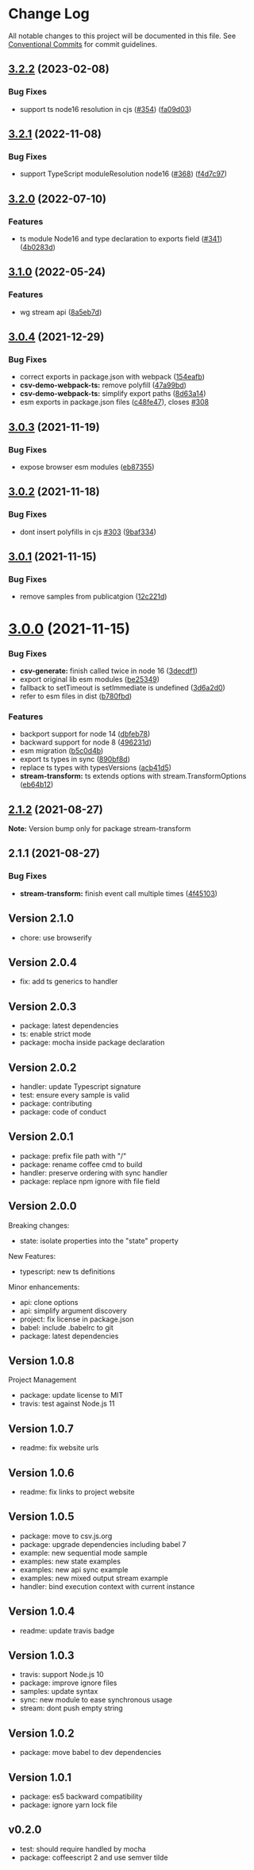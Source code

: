 # Change Log

All notable changes to this project will be documented in this file.
See [Conventional Commits](https://conventionalcommits.org) for commit guidelines.

## [3.2.2](https://github.com/adaltas/node-csv/compare/stream-transform@3.2.1...stream-transform@3.2.2) (2023-02-08)


### Bug Fixes

* support ts node16 resolution in cjs ([#354](https://github.com/adaltas/node-csv/issues/354)) ([fa09d03](https://github.com/adaltas/node-csv/commit/fa09d03aaf0008b2790656871ca6b2c4be12d14c))



## [3.2.1](https://github.com/adaltas/node-csv/compare/stream-transform@3.2.0...stream-transform@3.2.1) (2022-11-08)


### Bug Fixes

* support TypeScript moduleResolution node16 ([#368](https://github.com/adaltas/node-csv/issues/368)) ([f4d7c97](https://github.com/adaltas/node-csv/commit/f4d7c97f39fb73e9d248eee21e61e7dc48015c78))



## [3.2.0](https://github.com/adaltas/node-csv/compare/stream-transform@3.1.0...stream-transform@3.2.0) (2022-07-10)


### Features

* ts module Node16 and type declaration to exports field ([#341](https://github.com/adaltas/node-csv/issues/341)) ([4b0283d](https://github.com/adaltas/node-csv/commit/4b0283d17b7fa46daa1f87380759ba72c71ec79b))



## [3.1.0](https://github.com/adaltas/node-csv/compare/stream-transform@3.0.4...stream-transform@3.1.0) (2022-05-24)


### Features

* wg stream api ([8a5eb7d](https://github.com/adaltas/node-csv/commit/8a5eb7dfd31b22217db4fbbc832d707221850785))



## [3.0.4](https://github.com/adaltas/node-csv/compare/stream-transform@3.0.3...stream-transform@3.0.4) (2021-12-29)


### Bug Fixes

* correct exports in package.json with webpack ([154eafb](https://github.com/adaltas/node-csv/commit/154eafbac866eb4499a0d392f8dcd057695c2586))
* **csv-demo-webpack-ts:** remove polyfill ([47a99bd](https://github.com/adaltas/node-csv/commit/47a99bd944d1d943e6374227dbc4e20aaa2c8c7f))
* **csv-demo-webpack-ts:** simplify export paths ([8d63a14](https://github.com/adaltas/node-csv/commit/8d63a14313bb6b26f13fafb740cc686f1dfaa65f))
* esm exports in package.json files ([c48fe47](https://github.com/adaltas/node-csv/commit/c48fe478ced7560aa078fbc36ec33d6007111e2b)), closes [#308](https://github.com/adaltas/node-csv/issues/308)





## [3.0.3](https://github.com/adaltas/node-csv/compare/stream-transform@3.0.2...stream-transform@3.0.3) (2021-11-19)


### Bug Fixes

* expose browser esm modules ([eb87355](https://github.com/adaltas/node-csv/commit/eb873557c65912f065d2581d30a17a96b0bfd2d6))





## [3.0.2](https://github.com/adaltas/node-csv/compare/stream-transform@3.0.1...stream-transform@3.0.2) (2021-11-18)


### Bug Fixes

* dont insert polyfills in cjs [#303](https://github.com/adaltas/node-csv/issues/303) ([9baf334](https://github.com/adaltas/node-csv/commit/9baf334044dab90b4a0d096a7e456d0fd5807d5b))





## [3.0.1](https://github.com/adaltas/node-csv/compare/stream-transform@3.0.0...stream-transform@3.0.1) (2021-11-15)


### Bug Fixes

* remove samples from publicatgion ([12c221d](https://github.com/adaltas/node-csv/commit/12c221dc37add26f094e3bb7f94b50ee06ff5be6))





# [3.0.0](https://github.com/adaltas/node-csv/compare/stream-transform@2.1.3...stream-transform@3.0.0) (2021-11-15)


### Bug Fixes

* **csv-generate:** finish called twice in node 16 ([3decdf1](https://github.com/adaltas/node-csv/commit/3decdf169ce3b8e0c5cadd257816c346c8e4d3fa))
* export original lib esm modules ([be25349](https://github.com/adaltas/node-csv/commit/be2534928ba21156e9cde1e15d2e8593d62ffe71))
* fallback to setTimeout is setImmediate is undefined ([3d6a2d0](https://github.com/adaltas/node-csv/commit/3d6a2d0a655af342f28456b46db7ccfe7ee9d664))
* refer to esm files in dist ([b780fbd](https://github.com/adaltas/node-csv/commit/b780fbd26f5e54494e511eb2e004d3cdedee3593))


### Features

* backport support for node 14 ([dbfeb78](https://github.com/adaltas/node-csv/commit/dbfeb78f61ed36f02936d63a53345708ca213e45))
* backward support for node 8 ([496231d](https://github.com/adaltas/node-csv/commit/496231dfd838f0a6a72269a5a2390a4c637cef95))
* esm migration ([b5c0d4b](https://github.com/adaltas/node-csv/commit/b5c0d4b191c8b57397808c0922a3f08248506a9f))
* export ts types in sync ([890bf8d](https://github.com/adaltas/node-csv/commit/890bf8d950c18a05cab5e35a461d0847d9425156))
* replace ts types with typesVersions ([acb41d5](https://github.com/adaltas/node-csv/commit/acb41d5031669f2d582e40da1c80f5fd4738fee4))
* **stream-transform:** ts extends options with stream.TransformOptions ([eb64b12](https://github.com/adaltas/node-csv/commit/eb64b12774e8371cb1043a0c4a33ed9dc73a1c50))





## [2.1.2](https://github.com/adaltas/node-stream-transform/compare/stream-transform@2.1.1...stream-transform@2.1.2) (2021-08-27)

**Note:** Version bump only for package stream-transform





## 2.1.1 (2021-08-27)

### Bug Fixes

* **stream-transform:** finish event call multiple times ([4f45103](https://github.com/adaltas/node-stream-transform/commit/4f451038ef083b65d58ccee6fe3d041b106cc1cf))

## Version 2.1.0

* chore: use browserify

## Version 2.0.4

* fix: add ts generics to handler

## Version 2.0.3

* package: latest dependencies
* ts: enable strict mode
* package: mocha inside package declaration

## Version 2.0.2

* handler: update Typescript signature
* test: ensure every sample is valid
* package: contributing
* package: code of conduct

## Version 2.0.1

* package: prefix file path with "/"
* package: rename coffee cmd to build
* handler: preserve ordering with sync handler
* package: replace npm ignore with file field

## Version 2.0.0

Breaking changes:
* state: isolate properties into the "state" property

New Features:
* typescript: new ts definitions

Minor enhancements:
* api: clone options
* api: simplify argument discovery
* project: fix license in package.json
* babel: include .babelrc to git
* package: latest dependencies

## Version 1.0.8

Project Management

* package: update license to MIT
* travis: test against Node.js 11

## Version 1.0.7

* readme: fix website urls

## Version 1.0.6

* readme: fix links to project website

## Version 1.0.5

* package: move to csv.js.org
* package: upgrade dependencies including babel 7
* example: new sequential mode sample
* examples: new state examples
* examples: new api sync example
* examples: new mixed output stream example
* handler: bind execution context with current instance

## Version 1.0.4

* readme: update travis badge

## Version 1.0.3

* travis: support Node.js 10
* package: improve ignore files
* samples: update syntax
* sync: new module to ease synchronous usage
* stream: dont push empty string

## Version 1.0.2

* package: move babel to dev dependencies

## Version 1.0.1

* package: es5 backward compatibility
* package: ignore yarn lock file

## v0.2.0

* test: should require handled by mocha
* package: coffeescript 2 and use semver tilde

